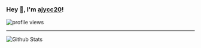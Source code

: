 ### Hey 👋, I'm [ajycc20](https://ajycc20.top)!

![profile views](https://komarev.com/ghpvc/?username=ajycc20)

------

![Github Stats](https://github-readme-stats.vercel.app/api?username=ajycc20&show_icons=true&title_color=fff&icon_color=79ff97&text_color=9f9f9f&bg_color=151515)


